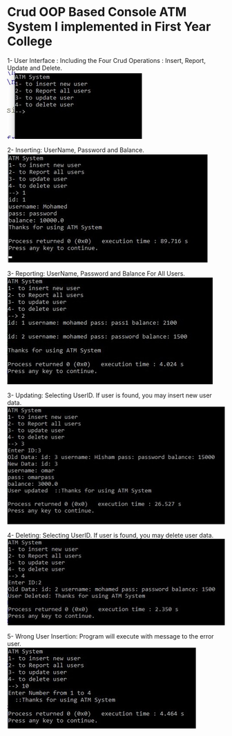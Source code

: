 # Crud OOP Based Console ATM System I implemented in First Year College

1- User Interface :
Including the Four Crud Operations : Insert, Report, Update and Delete. <br/>
![User Interface](demonstrationPhotos/userInterface.jpg) <br/>

2- Inserting:
UserName, Password and Balance. <br/>
![](demonstrationPhotos/insertion1.jpg) <br/>

3- Reporting:
UserName, Password and Balance For All Users. <br/>
![](demonstrationPhotos/insertion2.jpg) <br/>

3- Updating:
Selecting UserID.
If user is found, you may insert new user data. <br/>
![](demonstrationPhotos/insertion3.jpg) <br/>

4- Deleting:
Selecting UserID.
If user is found, you may delete user data. <br/>
![](demonstrationPhotos/insertion4.jpg) <br/>

5- Wrong User Insertion:
Program will execute with message to the error user. <br/>
![](demonstrationPhotos/wrongInsertion.jpg)
